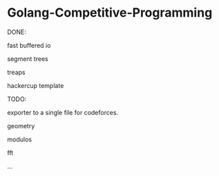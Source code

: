 # Golang-Competitive-Programming

DONE:

fast buffered io

segment trees

treaps

hackercup template



TODO:

exporter to a single file for codeforces.

geometry

modulos

fft

...
